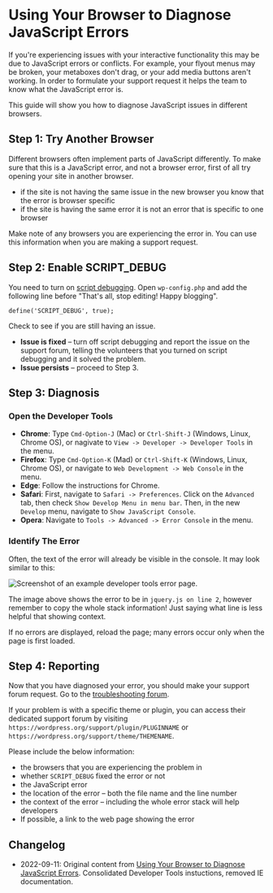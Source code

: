 # Using Your Browser to Diagnose JavaScript Errors

If you're experiencing issues with your interactive functionality this may be due to JavaScript errors or conflicts. For example, your flyout menus may be broken, your metaboxes don't drag, or your add media buttons aren't working. In order to formulate your support request it helps the team to know what the JavaScript error is.

This guide will show you how to diagnose JavaScript issues in different browsers.

## Step 1: Try Another Browser

Different browsers often implement parts of JavaScript differently. To make sure that this is a JavaScript error, and not a browser error, first of all try opening your site in another browser.

* if the site is not having the same issue in the new browser you know that the error is browser specific
* if the site is having the same error it is not an error that is specific to one browser

Make note of any browsers you are experiencing the error in. You can use this information when you are making a support request.

## Step 2: Enable SCRIPT_DEBUG

You need to turn on [script debugging](https://wordpress.org/documentation/article/debugging-in-wordpress#SCRIPT_DEBUG). Open `wp-config.php` and add the following line before "That's all, stop editing! Happy blogging".

```
define('SCRIPT_DEBUG', true);
```

Check to see if you are still having an issue.

* **Issue is fixed** – turn off script debugging and report the issue on the support forum, telling the volunteers that you turned on script debugging and it solved the problem.
* **Issue persists** – proceed to Step 3.

## Step 3: Diagnosis

### Open the Developer Tools 

* **Chrome**: Type `Cmd-Option-J` (Mac) or `Ctrl-Shift-J` (Windows, Linux, Chrome OS), or nagivate to `View -> Developer -> Developer Tools` in the menu.
* **Firefox**: Type `Cmd-Option-K` (Mad) or `Ctrl-Shift-K` (Windows, Linux, Chrome OS), or navigate to `Web Development -> Web Console` in the menu.
* **Edge**: Follow the instructions for Chrome.
* **Safari**: First, navigate to `Safari -> Preferences`. Click on the `Advanced` tab, then check `Show Develop Menu in menu bar`. Then, in the new `Develop` menu, navigate to `Show JavaScript Console`.
* **Opera**: Navigate to `Tools -> Advanced -> Error Console` in the menu.

### Identify The Error

Often, the text of the error will already be visible in the console. It may look similar to this:

![Screenshot of an example developer tools error page.](https://wordpress.org/documentation/files/2020/07/chrome-devtools.png)

The image above shows the error to be in `jquery.js on line 2`, however remember to copy the whole stack information! Just saying what line is less helpful that showing context.

If no errors are displayed, reload the page; many errors occur only when the page is first loaded.

## Step 4: Reporting

Now that you have diagnosed your error, you should make your support forum request. Go to the [troubleshooting forum](https://wordpress.org/documentation/forum/how-to-and-troubleshooting).

If your problem is with a specific theme or plugin, you can access their dedicated support forum by visiting `https://wordpress.org/support/plugin/PLUGINNAME` or `https://wordpress.org/support/theme/THEMENAME`.

Please include the below information:

* the browsers that you are experiencing the problem in
* whether `SCRIPT_DEBUG` fixed the error or not
* the JavaScript error
* the location of the error – both the file name and the line number
* the context of the error – including the whole error stack will help developers
* If possible, a link to the web page showing the error

## Changelog

- 2022-09-11: Original content from [Using Your Browser to Diagnose JavaScript Errors](https://wordpress.org/documentation/article/using-your-browser-to-diagnose-javascript-errors/). Consolidated Developer Tools instuctions, removed IE documentation.
